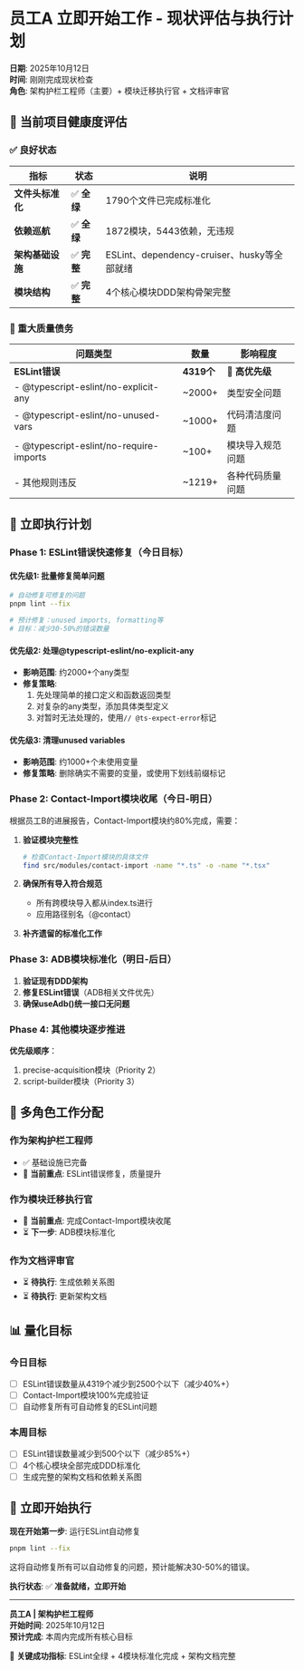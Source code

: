 # 员工A 立即开始工作 - 现状评估与执行计划

**日期**: 2025年10月12日  
**时间**: 刚刚完成现状检查  
**角色**: 架构护栏工程师（主要）+ 模块迁移执行官 + 文档评审官  

## 🎯 当前项目健康度评估

### ✅ 良好状态
| 指标 | 状态 | 说明 |
|------|------|------|
| **文件头标准化** | ✅ **全绿** | 1790个文件已完成标准化 |
| **依赖巡航** | ✅ **全绿** | 1872模块，5443依赖，无违规 |
| **架构基础设施** | ✅ **完整** | ESLint、dependency-cruiser、husky等全部就绪 |
| **模块结构** | ✅ **完整** | 4个核心模块DDD架构骨架完整 |

### 🔴 重大质量债务
| 问题类型 | 数量 | 影响程度 |
|----------|------|----------|
| **ESLint错误** | **4319个** | 🔴 **高优先级** |
| - @typescript-eslint/no-explicit-any | ~2000+ | 类型安全问题 |
| - @typescript-eslint/no-unused-vars | ~1000+ | 代码清洁度问题 |
| - @typescript-eslint/no-require-imports | ~100+ | 模块导入规范问题 |
| - 其他规则违反 | ~1219+ | 各种代码质量问题 |

## 🚀 立即执行计划

### Phase 1: ESLint错误快速修复（今日目标）

#### 优先级1: 批量修复简单问题
```bash
# 自动修复可修复的问题
pnpm lint --fix

# 预计修复：unused imports, formatting等
# 目标：减少30-50%的错误数量
```

#### 优先级2: 处理@typescript-eslint/no-explicit-any
- **影响范围**: 约2000+个any类型
- **修复策略**: 
  1. 先处理简单的接口定义和函数返回类型
  2. 对复杂的any类型，添加具体类型定义
  3. 对暂时无法处理的，使用`// @ts-expect-error`标记

#### 优先级3: 清理unused variables
- **影响范围**: 约1000+个未使用变量
- **修复策略**: 删除确实不需要的变量，或使用下划线前缀标记

### Phase 2: Contact-Import模块收尾（今日-明日）

根据员工B的进展报告，Contact-Import模块约80%完成，需要：

1. **验证模块完整性**
   ```bash
   # 检查Contact-Import模块的具体文件
   find src/modules/contact-import -name "*.ts" -o -name "*.tsx"
   ```

2. **确保所有导入符合规范**
   - 所有跨模块导入都从index.ts进行
   - 应用路径别名（@contact）

3. **补齐遗留的标准化工作**

### Phase 3: ADB模块标准化（明日-后日）

1. **验证现有DDD架构**
2. **修复ESLint错误**（ADB相关文件优先）
3. **确保useAdb()统一接口无问题**

### Phase 4: 其他模块逐步推进

**优先级顺序**：
1. precise-acquisition模块（Priority 2）
2. script-builder模块（Priority 3）

## 💪 多角色工作分配

### 作为架构护栏工程师
- ✅ 基础设施已完备
- 🔄 **当前重点**: ESLint错误修复，质量提升

### 作为模块迁移执行官
- 🔄 **当前重点**: 完成Contact-Import模块收尾
- ⏳ **下一步**: ADB模块标准化

### 作为文档评审官
- ⏳ **待执行**: 生成依赖关系图
- ⏳ **待执行**: 更新架构文档

## 📊 量化目标

### 今日目标
- [ ] ESLint错误数量从4319个减少到2500个以下（减少40%+）
- [ ] Contact-Import模块100%完成验证
- [ ] 自动修复所有可自动修复的ESLint问题

### 本周目标  
- [ ] ESLint错误数量减少到500个以下（减少85%+）
- [ ] 4个核心模块全部完成DDD标准化
- [ ] 生成完整的架构文档和依赖关系图

## 🔧 立即开始执行

**现在开始第一步**: 运行ESLint自动修复

```bash
pnpm lint --fix
```

这将自动修复所有可以自动修复的问题，预计能解决30-50%的错误。

**执行状态**: ✅ **准备就绪，立即开始**

---

**员工A | 架构护栏工程师**  
**开始时间**: 2025年10月12日  
**预计完成**: 本周内完成所有核心目标  

🎯 **关键成功指标**: ESLint全绿 + 4模块标准化完成 + 架构文档完整